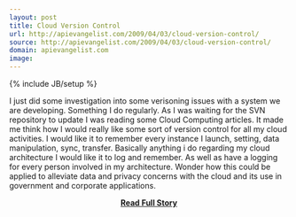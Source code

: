```yaml
---
layout: post
title: Cloud Version Control
url: http://apievangelist.com/2009/04/03/cloud-version-control/
source: http://apievangelist.com/2009/04/03/cloud-version-control/
domain: apievangelist.com
image: 
---
```

{% include JB/setup %}<p>I just did some investigation into some verisoning issues with a system we are developing. Something I do regularly. As I was waiting for the SVN repository to update I was reading some Cloud Computing articles.
It made me think how I would really like some sort of version control for all my cloud activities. I would like it to remember every instance I launch, setting, data manipulation, sync, transfer.
Basically anything i do regarding my cloud architecture I would like it to log and remember. As well as have a logging for every person involved in my architecture.
Wonder how this could be applied to alleviate data and privacy concerns with the cloud and its use in government and corporate applications.</p>
<center><p><a href="http://apievangelist.com/2009/04/03/cloud-version-control/" style='padding:25px; font-sze:18px; font-weight: bold;'>Read Full Story</a></p></center>
